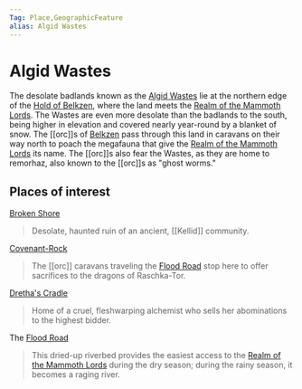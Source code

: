 ```yaml
---
Tag: Place,GeographicFeature
alias: Algid Wastes
---
```

# Algid Wastes
The desolate badlands known as the [Algid Wastes](https://pathfinderwiki.com/wiki/Algid_Wastes) lie at the northern edge of the [Hold of Belkzen](Hold-of-Belkzen), where the land meets the [Realm of the Mammoth Lords](Realm-of-the-Mammoth-Lords). The Wastes are even more desolate than the badlands to the south, being higher in elevation and covered nearly year-round by a blanket of snow. The [[orc]]s of [Belkzen](Hold-of-Belkzen) pass through this land in caravans on their way north to poach the megafauna that give the [Realm of the Mammoth Lords](Realm-of-the-Mammoth-Lords) its name. The [[orc]]s also fear the Wastes, as they are home to remorhaz, also known to the [[orc]]s as "ghost worms."

## Places of interest
[Broken Shore](Broken-Shore)
> Desolate, haunted ruin of an ancient, [[Kellid]] community.
 
[Covenant-Rock](https://pathfinderwiki.com/wiki/Covenant_Rock)
> The [[orc]] caravans traveling the [Flood Road](Flood-Road) stop here to offer sacrifices to the dragons of Raschka-Tor.

[Dretha's Cradle](https://pathfinderwiki.com/wiki/Dretha%27s_Cradle)
> Home of a cruel, fleshwarping alchemist who sells her abominations to the highest bidder.

The [Flood Road](Flood-Road)
>This dried-up riverbed provides the easiest access to the [Realm of the Mammoth Lords](Realm-of-the-Mammoth-Lords) during the dry season; during the rainy season, it becomes a raging river.